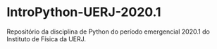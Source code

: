 # IntroPython-UERJ-2020.1
Repositório da disciplina de Python do período emergencial 2020.1 do Instituto de Física da UERJ.
